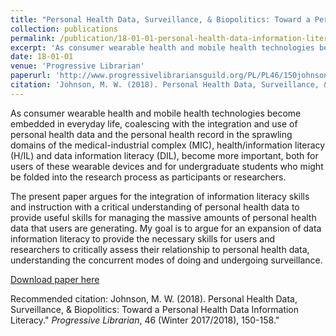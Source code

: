 ```yaml
---
title: "Personal Health Data, Surveillance, & Biopolitics: Toward a Personal Health Data Information Literacy"
collection: publications
permalink: /publication/18-01-01-personal-health-data-information-literacy
excerpt: 'As consumer wearable health and mobile health technologies become embedded in everyday life, coalescing with the integration and use of personal health data and the personal health record in the sprawling domains of the medical-industrial complex (MIC), health/information literacy (H/IL) and data information literacy (DIL), become more important, both for users of these wearable devices and for undergraduate students who might be folded into the research process as participants or researchers.<br></br> The present paper argues for the integration of information literacy skills and instruction with a critical understanding of personal health data to provide useful skills for managing the massive amounts of personal health data that users are generating. My goal is to argue for an expansion of data information literacy to provide the necessary skills for users and researchers to critically assess their relationship to personal health data, understanding the concurrent modes of doing and undergoing surveillance.'
date: 18-01-01
venue: 'Progressive Librarian'
paperurl: 'http://www.progressivelibrariansguild.org/PL/PL46/150johnson.pdf'
citation: 'Johnson, M. W. (2018). Personal Health Data, Surveillance, &amp; Biopolitics: Toward a Personal Health Data Information Literacy.&quot; <i>Progressive Librarian</i>, 46 (Winter 2017/2018), 150-158.&quot;'
---
```

As consumer wearable health and mobile health technologies become embedded in everyday life, coalescing with the integration and use of personal health data and the personal health record in the sprawling domains of the medical-industrial complex (MIC), health/information literacy (H/IL) and data information literacy (DIL), become more important, both for users of these wearable devices and for undergraduate students who might be folded into the research process as participants or researchers. 

The present paper argues for the integration of information literacy skills and instruction with a critical understanding of personal health data to provide useful skills for managing the massive amounts of personal health data that users are generating. My goal is to argue for an expansion of data information literacy to provide the necessary skills for users and researchers to critically assess their relationship to personal health data, understanding the concurrent modes of doing and undergoing surveillance.

[Download paper here](http://www.progressivelibrariansguild.org/PL/PL46/150johnson.pdf)

Recommended citation: Johnson, M. W. (2018). Personal Health Data, Surveillance, & Biopolitics: Toward a Personal Health Data Information Literacy." <i>Progressive Librarian</i>, 46 (Winter 2017/2018), 150-158."